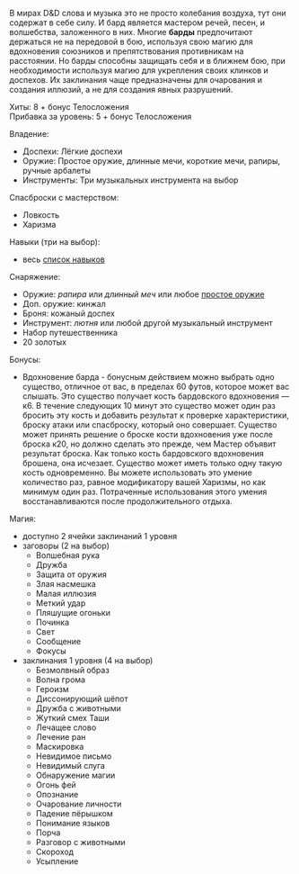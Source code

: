 В мирах D&D слова и музыка это не просто колебания воздуха, тут они содержат в себе силу. И бард является мастером речей, песен, и волшебства, заложенного в них.
Многие **барды** предпочитают держаться не на передовой в бою, используя свою магию для вдохновения союзников и препятствования противникам на расстоянии. Но барды способны защищать себя и в ближнем бою, при необходимости используя магию для укрепления своих клинков и доспехов. Их заклинания чаще предназначены для очарования и создания иллюзий, а не для создания явных разрушений.

Хиты: 8 + бонус Телосложения<br>
Прибавка за уровень: 5 + бонус Телосложения

Владение:
- Доспехи: Лёгкие доспехи
- Оружие: Простое оружие, длинные мечи, короткие мечи, рапиры, ручные арбалеты
- Инструменты: Три музыкальных инструмента на выбор

Спасброски с мастерством:
- Ловкость
- Харизма

Навыки (три на выбор):
- весь [список навыков](../Навыки.md)

Снаряжение:
- Оружие: *рапира* или *длинный меч* или любое [простое оружие](<../Владение оружием.md>)
- Доп. оружие: кинжал
- Броня: кожаный доспех
- Инструмент: *лютня* или любой другой музыкальный инструмент
- Набор путешественника
- 20 золотых

Бонусы:
- Вдохновение барда - бонусным действием можно выбрать одно существо, отличное от вас, в пределах 60 футов, которое может вас слышать. Это существо получает кость бардовского вдохновения — к6. В течение следующих 10 минут это существо может один раз бросить эту кость и добавить результат к проверке характеристики, броску атаки или спасброску, который оно совершает. Существо может принять решение о броске кости вдохновения уже после броска к20, но должно сделать это прежде, чем Мастер объявит результат броска. Как только кость бардовского вдохновения брошена, она исчезает. Существо может иметь только одну такую кость одновременно. Вы можете использовать это умение количество раз, равное модификатору вашей Харизмы, но как минимум один раз. Потраченные использования этого умения восстанавливаются после продолжительного отдыха.

Магия:
- доступно 2 ячейки заклинаний 1 уровня
- заговоры (2 на выбор)
	- Волшебная рука
	- Дружба
	- Защита от оружия
	- Злая насмешка
	- Малая иллюзия
	- Меткий удар
	- Пляшущие огоньки
	- Починка
	- Свет
	- Сообщение
	- Фокусы
- заклинания 1 уровня (4 на выбор)
	- Безмолвный образ
	- Волна грома
	- Героизм
	- Диссонирующий шёпот
	- Дружба с животными
	- Жуткий смех Таши
	- Лечащее слово
	- Лечение ран
	- Маскировка
	- Невидимое письмо
	- Невидимый слуга
	- Обнаружение магии
	- Огонь фей
	- Опознание
	- Очарование личности
	- Падение пёрышком
	- Понимание языков
	- Порча
	- Разговор с животными
	- Скороход
	- Усыпление